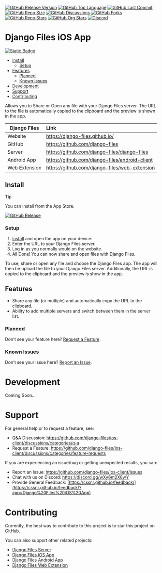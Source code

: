 [![GitHub Release Version](https://img.shields.io/github/v/release/django-files/ios-client?logo=github)](https://github.com/django-files/ios-client/releases/latest)
[![GitHub Top Language](https://img.shields.io/github/languages/top/django-files/ios-client?logo=htmx)](https://github.com/django-files/ios-client)
[![GitHub Last Commit](https://img.shields.io/github/last-commit/django-files/ios-client?logo=github&label=updated)](https://github.com/django-files/ios-client/graphs/commit-activity)
[![GitHub Repo Size](https://img.shields.io/github/repo-size/django-files/ios-client?logo=bookstack&logoColor=white&label=repo%20size)](https://github.com/django-files/ios-client)
[![GitHub Discussions](https://img.shields.io/github/discussions/django-files/ios-client)](https://github.com/django-files/ios-client/discussions)
[![GitHub Forks](https://img.shields.io/github/forks/django-files/ios-client?style=flat&logo=github)](https://github.com/django-files/ios-client/forks)
[![GitHub Repo Stars](https://img.shields.io/github/stars/django-files/ios-client?style=flat&logo=github)](https://github.com/django-files/ios-client/stargazers)
[![GitHub Org Stars](https://img.shields.io/github/stars/django-files?style=flat&logo=github&label=org%20stars)](https://django-files.github.io/)
[![Discord](https://img.shields.io/discord/899171661457293343?logo=discord&logoColor=white&label=discord&color=7289da)](https://discord.gg/wXy6m2X8wY)

# Django Files iOS App

[![Static Badge](https://img.shields.io/badge/Download%20on%20the%20App%20Store-black?style=for-the-badge&logo=apple)](https://github.com/django-files/ios-client/releases/latest)

- [Install](#Install)
  - [Setup](#Setup)
- [Features](#Features)
  - [Planned](#Planned)
  - [Known Issues](#Known-Issues)
- [Development](#Development)
- [Support](#Support)
- [Contributing](#Contributing)

Allows you to Share or Open any file with your Django Files server.
The URL to the file is automatically copied to the clipboard and the preview is shown in the app.

| Django&nbsp;Files | Link                                           |
| ----------------- | :--------------------------------------------- |
| Website           | https://django-files.github.io/                |
| GitHub            | https://github.com/django-files                |
| Server            | https://github.com/django-files/django-files   |
| Android App       | https://github.com/django-files/android-client |
| Web Extension     | https://github.com/django-files/web-extension  |

## Install

> [!TIP]  
> You can install from the App Store.
>
> [![GitHub Release](https://img.shields.io/github/v/release/django-files/ios-client?style=for-the-badge&logo=apple&label=Download%20on%20the%20App%20Store&labelColor=black)](https://github.com/django-files/ios-client/releases/latest)

### Setup

1. [Install](#Install) and open the app on your device.
2. Enter the URL to your Django Files server.
3. Log in as you normally would on the website.
4. All Done! You can now share and open files with Django Files.

To use, share or open any file and choose the Django Files app.
The app will then be upload the file to your Django Files server.
Additionally, the URL is copied to the clipboard and the preview is show in the app.

## Features

- Share any file (or multiple) and automatically copy the URL to the clipboard.
- Ability to add multiple servers and switch between them in the server list.

### Planned

Don't see your feature here? [Request a Feature](https://github.com/django-files/ios-client/discussions/categories/feature-requests).

### Known Issues

Don't see your issue here? [Report an Issue](https://github.com/django-files/ios-client/issues).

# Development

Coming Soon...

# Support

For general help or to request a feature, see:

- Q&A Discussion: https://github.com/django-files/ios-client/discussions/categories/q-a
- Request a Feature: https://github.com/django-files/ios-client/discussions/categories/feature-requests

If you are experiencing an issue/bug or getting unexpected results, you can:

- Report an Issue: https://github.com/django-files/ios-client/issues
- Chat with us on Discord: https://discord.gg/wXy6m2X8wY
- Provide General Feedback: [https://cssnr.github.io/feedback/](https://cssnr.github.io/feedback/?app=Django%20Files%20iOS%20App)

# Contributing

Currently, the best way to contribute to this project is to star this project on GitHub.

You can also support other related projects:

- [Django Files Server](https://github.com/django-files/django-files)
- [Django Files iOS App](https://github.com/django-files/ios-client)
- [Django Files Android App](https://github.com/django-files/android-client)
- [Django Files Web Extension](https://github.com/django-files/web-extension)
